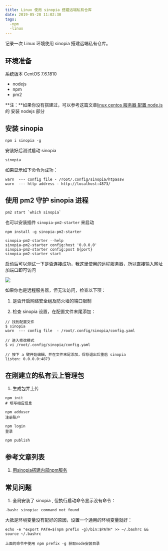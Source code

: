 ```yaml
---
title: Linux 使用 sinopia 搭建远端私有仓库
date: 2019-05-28 11:02:30
tags: 
  -npm
  -linux
---
```


记录一次 Linux 环境使用 sinopia 搭建远端私有仓库。

<!-- more -->

## 环境准备

系统版本 CentOS 7.6.1810

* nodejs
* npm 
* pm2 

**注：**如果你没有搭建过，可以参考这篇文章[linux centos 服务器 配置 node.js](https://feke9432.github.io/2017/12/24/2017-12-24-linux-node/) 的 安装 nodejs 部分

## 安装 sinopia

```
npm i sinopia -g
```

安装好后测试启动 sinopia 


```
sinopia
```

如果显示如下命令为成功：

```
warn  --- config file - /root/.config/sinopia/htpassw
warn  --- http address - http://localhost:4873/
```

## 使用 pm2 守护 sinopia 进程

```
pm2 start `which sinopia`
```

也可以安装插件 `sinopia-pm2-starter` 来启动

```
npm install -g sinopia-pm2-starter

sinopia-pm2-starter --help 
sinopia-pm2-starter config:host '0.0.0.0' 
sinopia-pm2-starter config:post ${port} 
sinopia-pm2-starter start 
```

启动后可以测试一下是否连接成功，我这里使用的远程服务器，所以直接输入网址加端口即可访问

![](./0.jpg)

如果你也是远程服务器，但无法访问，检查以下项：

1. 是否开启网络安全组及防火墙的端口限制

2. 检查 sinopia 设置，在配置文件末尾添加：

```
// 找到配置文件
$ sinopia 
warn  --- config file  - /root/.config/sinopia/config.yaml

// 进入修改模式
$ vi /root/.config/sinopia/config.yaml

// 按下 a 键开始编辑，并在文件末尾添加，保存退出后重启 sinopia
listen: 0.0.0.0:4873
```

## 在刚建立的私有云上管理包

1. 生成包并上传

```
npm init 
# 填写相应信息

npm adduser
注册账户

npm login
登录

npm publish

```

## 参考文章列表

1. [用sinopia搭建内部npm服务](https://www.cnblogs.com/czf-zone/p/6860457.html)

## 常见问题

1. 全局安装了 sinopia , 但执行启动命令显示没有命令：

```
-bash: sinopia: command not found
```

大抵是环境变量没有配好的原因，设置一个通用的环境变量就好：

```
echo -e "export PATH=$(npm prefix -g)/bin:$PATH" >> ~/.bashrc && source ~/.bashrc

上面的命令中使用 npm prefix -g 获取node安装目录
```